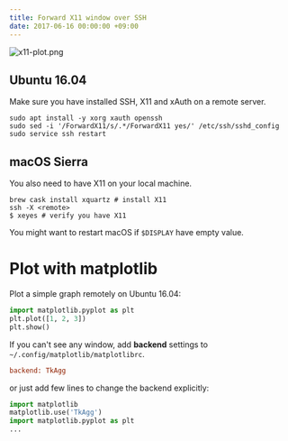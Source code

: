 ```yaml
---
title: Forward X11 window over SSH
date: 2017-06-16 00:00:00 +09:00
---
```


![x11-plot.png](/uploads/x11-plot.png)

## Ubuntu 16.04

Make sure you have installed SSH, X11 and xAuth on a remote server.

```
sudo apt install -y xorg xauth openssh
sudo sed -i '/ForwardX11/s/.*/ForwardX11 yes/' /etc/ssh/sshd_config
sudo service ssh restart
```

## macOS Sierra

You also need to have X11 on your local machine.

```
brew cask install xquartz # install X11
ssh -X <remote>
$ xeyes # verify you have X11
```

You might want to restart macOS if `$DISPLAY` have empty value.

# Plot with matplotlib

Plot a simple graph remotely on Ubuntu 16.04:

```python
import matplotlib.pyplot as plt
plt.plot([1, 2, 3])
plt.show()
```

If you can't see any window, add **backend** settings to `~/.config/matplotlib/matplotlibrc`.

```ini
backend: TkAgg
```

or just add few lines to change the backend explicitly:

```python
import matplotlib
matplotlib.use('TkAgg')
import matplotlib.pyplot as plt
...
```
